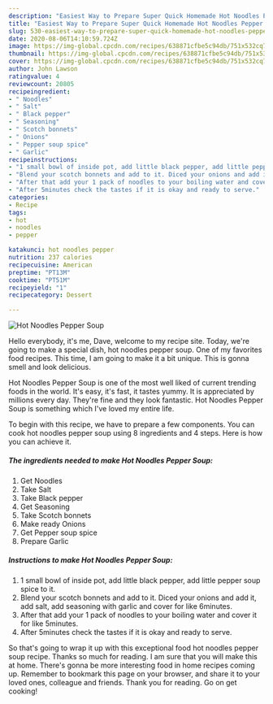 ```yaml
---
description: "Easiest Way to Prepare Super Quick Homemade Hot Noodles Pepper Soup"
title: "Easiest Way to Prepare Super Quick Homemade Hot Noodles Pepper Soup"
slug: 530-easiest-way-to-prepare-super-quick-homemade-hot-noodles-pepper-soup
date: 2020-08-06T14:10:59.724Z
image: https://img-global.cpcdn.com/recipes/638871cfbe5c94db/751x532cq70/hot-noodles-pepper-soup-recipe-main-photo.jpg
thumbnail: https://img-global.cpcdn.com/recipes/638871cfbe5c94db/751x532cq70/hot-noodles-pepper-soup-recipe-main-photo.jpg
cover: https://img-global.cpcdn.com/recipes/638871cfbe5c94db/751x532cq70/hot-noodles-pepper-soup-recipe-main-photo.jpg
author: John Lawson
ratingvalue: 4
reviewcount: 20805
recipeingredient:
- " Noodles"
- " Salt"
- " Black pepper"
- " Seasoning"
- " Scotch bonnets"
- " Onions"
- " Pepper soup spice"
- " Garlic"
recipeinstructions:
- "1 small bowl of inside pot, add little black pepper, add little pepper soup spice to it."
- "Blend your scotch bonnets and add to it. Diced your onions and add it, add salt, add seasoning with garlic and cover for like 6minutes."
- "After that add your 1 pack of noodles to your boiling water and cover it for like 5minutes."
- "After 5minutes check the tastes if it is okay and ready to serve."
categories:
- Recipe
tags:
- hot
- noodles
- pepper

katakunci: hot noodles pepper 
nutrition: 237 calories
recipecuisine: American
preptime: "PT13M"
cooktime: "PT51M"
recipeyield: "1"
recipecategory: Dessert

---
```



![Hot Noodles Pepper Soup](https://img-global.cpcdn.com/recipes/638871cfbe5c94db/751x532cq70/hot-noodles-pepper-soup-recipe-main-photo.jpg)

Hello everybody, it's me, Dave, welcome to my recipe site. Today, we're going to make a special dish, hot noodles pepper soup. One of my favorites food recipes. This time, I am going to make it a bit unique. This is gonna smell and look delicious.



Hot Noodles Pepper Soup is one of the most well liked of current trending foods in the world. It's easy, it's fast, it tastes yummy. It is appreciated by millions every day. They're fine and they look fantastic. Hot Noodles Pepper Soup is something which I've loved my entire life.


To begin with this recipe, we have to prepare a few components. You can cook hot noodles pepper soup using 8 ingredients and 4 steps. Here is how you can achieve it.

<!--inarticleads1-->

##### The ingredients needed to make Hot Noodles Pepper Soup:

1. Get  Noodles
1. Take  Salt
1. Take  Black pepper
1. Get  Seasoning
1. Take  Scotch bonnets
1. Make ready  Onions
1. Get  Pepper soup spice
1. Prepare  Garlic




<!--inarticleads2-->

##### Instructions to make Hot Noodles Pepper Soup:

1. 1 small bowl of inside pot, add little black pepper, add little pepper soup spice to it.
1. Blend your scotch bonnets and add to it. Diced your onions and add it, add salt, add seasoning with garlic and cover for like 6minutes.
1. After that add your 1 pack of noodles to your boiling water and cover it for like 5minutes.
1. After 5minutes check the tastes if it is okay and ready to serve.




So that's going to wrap it up with this exceptional food hot noodles pepper soup recipe. Thanks so much for reading. I am sure that you will make this at home. There's gonna be more interesting food in home recipes coming up. Remember to bookmark this page on your browser, and share it to your loved ones, colleague and friends. Thank you for reading. Go on get cooking!
